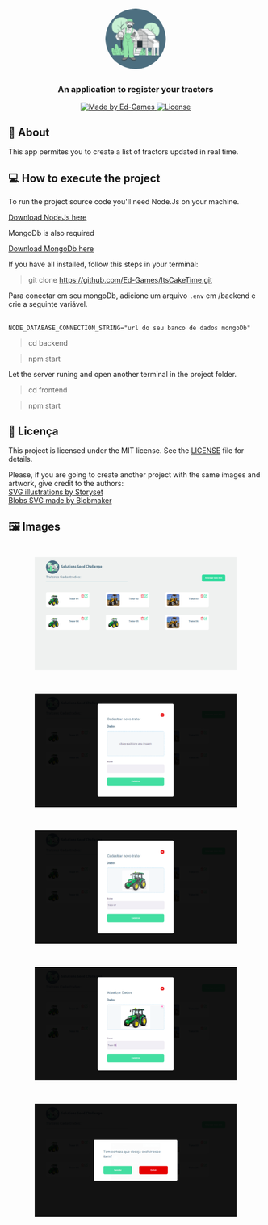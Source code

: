 <h1 align="center">
    <img alt="It's Cake Time" src="./images/logo.png" width="120px" style="border-radius: 50%" />
</h1>

<h3 align="center">
  An application to register your tractors
</h3>

<p align="center">

  <a href="#">
    <img alt="Made by Ed-Games" src="https://img.shields.io/badge/made%20by-It'sCakeTime-%23F8">
  </a>

  <a href="LICENSE" >
    <img alt="License" src="https://img.shields.io/badge/license-MIT-%23F8">
  </a>

</p>



## 📆 About

This app permites you to create a list of tractors updated in real time.


## 💻 How to execute the project

To run the project source code you'll need Node.Js on your machine.

[Download NodeJs here](https://nodejs.org/en/download/)

MongoDb is also required

[Download MongoDb here](https://www.mongodb.com/try/download/community)


If you have all installed, follow this steps in your terminal:

> git clone https://github.com/Ed-Games/ItsCakeTime.git

Para conectar em seu mongoDb, adicione um arquivo `.env` em /backend e crie a seguinte variável.

```.env

NODE_DATABASE_CONNECTION_STRING="url do seu banco de dados mongoDb"

```
> cd backend

> npm start

Let the server runing and open another terminal in the project folder.

> cd frontend

> npm start


## 📝 Licença

This project is licensed under the MIT license. See the [LICENSE](/LICENSE) file for details.

Please, if you are going to create another project with the same images and artwork, give credit to the authors: <br>
<a href="https://storyset.com/business">SVG illustrations by Storyset</a><br>
<a href="https://www.blobmaker.app/">Blobs SVG made by Blobmaker</a>

## 🖼️ Images
<h1 align="center">
    <img alt="Home" src="./images/Home.png" width="400px" />
</h1>
<h1 align="center">
    <img alt="Register" src="./images/Register.png" width="400px" />
</h1>
<h1 align="center">
    <img alt="Register with filled fields" src="./images/RegisterFilled.png" width="400px" />
</h1>
<h1 align="center">
    <img alt="Update" src="./images/Update.png" width="400px" />
</h1>
<h1 align="center">
    <img alt="Delete" src="./images/Delete.png" width="400px" />
</h1>

